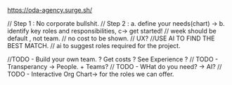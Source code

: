 https://oda-agency.surge.sh/

// Step 1 : No corporate bullshit.
// Step 2 : a. define your needs(chart) -> b. identify key roles and responsibilities, c-> get started!
// week should be default , not team. 
// no cost to be shown. 
// UX? 
//USE AI TO FIND THE BEST MATCH. 
// ai to suggest roles required for the project. 

//TODO - Build your own team. ? Get costs ? See Experience ?
// TODO - Transperancy -> People. + Teams?
// TODO - WHat do you need? -> AI?
// TODO - Interactive Org Chart-> for the roles we can offer.